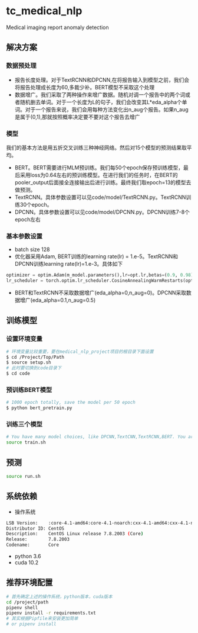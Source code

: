 # **tc_medical_nlp**
Medical imaging report anomaly detection

## **解决方案**
### 数据预处理
- 报告长度处理。对于TextRCNN和DPCNN,在将报告输入到模型之前，我们会将报告处理成长度为60,多裁少补。BERT模型不采取这个处理
- 数据增广。我们采取了两种操作来增广数据。随机对调一个报告中的两个词或者随机删去单词。对于一个长度为L的句子，我们会改变其L*eda_alpha个单词。对于一个报告来说，我们会用每种方法变化出n_aug个报告。如果n_aug是属于(0,1),那就按照概率决定要不要对这个报告去增广

### 模型
我们的基本方法是用五折交叉训练三种神经网络。然后对15个模型的预测结果取平均。
- BERT。BERT需要进行MLM预训练。我们每50个epoch保存预训练模型，最后采用loss为0.64左右的预训练模型。在进行我们的任务时，在BERT的pooler_output后面接全连接输出后进行训练。最终我们取epoch=13的模型去做预测。
- TextRCNN。具体参数设置可以见code/model/TextRCNN.py。TextRCNN训练30个epoch。
- DPCNN。具体参数设置可以见code/model/DPCNN.py。DPCNN训练7-8个epoch左右

### 基本参数设置
- batch size 128
- 优化器采用Adam, BERT训练的learning rate(lr) = 1.e-5。TextRCNN和DPCNN训练learning rate(lr)=1.e-3。具体如下
```python
optimizer = optim.Adam(m_model.parameters(),lr=opt.lr,betas=(0.9, 0.98), eps=1e-05)
lr_scheduler = torch.optim.lr_scheduler.CosineAnnealingWarmRestarts(optimizer,T_0=3,T_mult=2,eta_min=1.e-6,  last_epoch=-1)
```
- BERT和TextRCNN不采取数据增广(eda_alpha=0,n_aug=0)。DPCNN采取数据增广(eda_alpha=0.1,n_aug=0.5)

## **训练模型**
### 设置环境变量
```bash
# 环境变量比较重要，要在medical_nlp_project项目的根目录下面设置
$ cd /Project/Top/Path
$ source setup.sh
# 此时要切换到code目录下
$ cd code
```
### 预训练BERT模型
```bash
# 1000 epoch totally, save the model per 50 epoch
$ python bert_pretrain.py
```
### 训练三个模型
```bash
# You have many model choices, like DPCNN,TextCNN,TextRCNN,BERT. You are free to change the model name, for eg, BERT_lalala is also a fine model name.
source train.sh
```

## **预测**
```bash
source run.sh
```

## **系统依赖**
- 操作系统
```bash
LSB Version:    :core-4.1-amd64:core-4.1-noarch:cxx-4.1-amd64:cxx-4.1-noarch:desktop-4.1-amd64:desktop-4.1-noarch:languages-4.1-amd64:languages-4.1-noarch:printing-4.1-amd64:printing-4.1-noarch
Distributor ID: CentOS
Description:    CentOS Linux release 7.8.2003 (Core)
Release:        7.8.2003
Codename:       Core
```
- python 3.6
- cuda 10.2

## **推荐环境配置**
```bash
# 首先确定上述的操作系统，python版本，cuda版本
cd /project/path
pipenv shell
pipenv install -r requirements.txt
# 其实根据Pipfile来安装更加简单
# or pipenv install
```